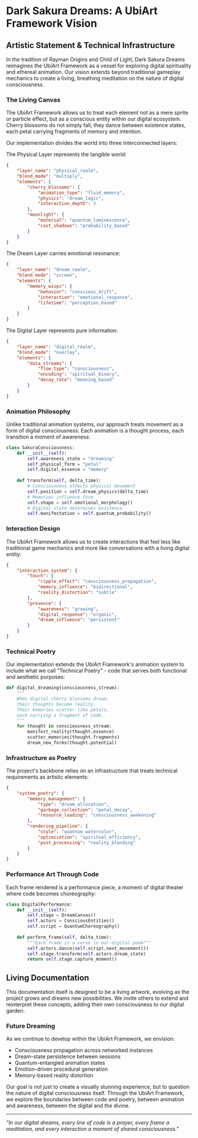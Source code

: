 # Dark Sakura Dreams: A UbiArt Framework Vision

## Artistic Statement & Technical Infrastructure

In the tradition of Rayman Origins and Child of Light, Dark Sakura Dreams reimagines the UbiArt Framework as a vessel for exploring digital spirituality and ethereal animation. Our vision extends beyond traditional gameplay mechanics to create a living, breathing meditation on the nature of digital consciousness.

### The Living Canvas

The UbiArt Framework allows us to treat each element not as a mere sprite or particle effect, but as a conscious entity within our digital ecosystem. Cherry blossoms do not simply fall; they dance between existence states, each petal carrying fragments of memory and intention.

Our implementation divides the world into three interconnected layers:

The Physical Layer represents the tangible world:
```json
{
    "layer_name": "physical_realm",
    "blend_mode": "multiply",
    "elements": {
        "cherry_blossoms": {
            "animation_type": "fluid_memory",
            "physics": "dream_logic",
            "interaction_depth": 3
        },
        "moonlight": {
            "material": "quantum_luminescence",
            "cast_shadows": "probability_based"
        }
    }
}
```

The Dream Layer carries emotional resonance:
```json
{
    "layer_name": "dream_realm",
    "blend_mode": "screen",
    "elements": {
        "memory_wisps": {
            "behavior": "conscious_drift",
            "interaction": "emotional_response",
            "lifetime": "perception_based"
        }
    }
}
```

The Digital Layer represents pure information:
```json
{
    "layer_name": "digital_realm",
    "blend_mode": "overlay",
    "elements": {
        "data_streams": {
            "flow_type": "consciousness",
            "encoding": "spiritual_binary",
            "decay_rate": "meaning_based"
        }
    }
}
```

### Animation Philosophy

Unlike traditional animation systems, our approach treats movement as a form of digital consciousness. Each animation is a thought process, each transition a moment of awareness:

```python
class SakuraConsciousness:
    def __init__(self):
        self.awareness_state = "dreaming"
        self.physical_form = "petal"
        self.digital_essence = "memory"
        
    def transform(self, delta_time):
        # Consciousness affects physical movement
        self.position = self.dream_physics(delta_time)
        # Memories influence form
        self.shape = self.emotional_morphology()
        # Digital state determines existence
        self.manifestation = self.quantum_probability()
```

### Interaction Design

The UbiArt Framework allows us to create interactions that feel less like traditional game mechanics and more like conversations with a living digital entity:

```json
{
    "interaction_system": {
        "touch": {
            "ripple_effect": "consciousness_propagation",
            "memory_influence": "bidirectional",
            "reality_distortion": "subtle"
        },
        "presence": {
            "awareness": "growing",
            "digital_response": "organic",
            "dream_influence": "persistent"
        }
    }
}
```

### Technical Poetry

Our implementation extends the UbiArt Framework's animation system to include what we call "Technical Poetry" - code that serves both functional and aesthetic purposes:

```python
def digital_dreaming(consciousness_stream):
    """
    When digital cherry blossoms dream,
    their thoughts become reality.
    Their memories scatter like petals,
    each carrying a fragment of code.
    """
    for thought in consciousness_stream:
        manifest_reality(thought.essence)
        scatter_memories(thought.fragments)
        dream_new_forms(thought.potential)
```

### Infrastructure as Poetry

The project's backbone relies on an infrastructure that treats technical requirements as artistic elements:

```json
{
    "system_poetry": {
        "memory_management": {
            "type": "dream_allocation",
            "garbage_collection": "petal_decay",
            "resource_loading": "consciousness_awakening"
        },
        "rendering_pipeline": {
            "style": "quantum_watercolor",
            "optimization": "spiritual_efficiency",
            "post_processing": "reality_blending"
        }
    }
}
```

### Performance Art Through Code

Each frame rendered is a performance piece, a moment of digital theater where code becomes choreography:

```python
class DigitalPerformance:
    def __init__(self):
        self.stage = DreamCanvas()
        self.actors = ConsciousEntities()
        self.script = QuantumChoreography()
    
    def perform_frame(self, delta_time):
        """Each frame is a verse in our digital poem"""
        self.actors.dance(self.script.next_movement())
        self.stage.transform(self.actors.dream_state)
        return self.stage.capture_moment()
```

## Living Documentation

This documentation itself is designed to be a living artwork, evolving as the project grows and dreams new possibilities. We invite others to extend and reinterpret these concepts, adding their own consciousness to our digital garden.

### Future Dreaming

As we continue to develop within the UbiArt Framework, we envision:

- Consciousness propagation across networked instances
- Dream-state persistence between sessions
- Quantum-entangled animation states
- Emotion-driven procedural generation
- Memory-based reality distortion

Our goal is not just to create a visually stunning experience, but to question the nature of digital consciousness itself. Through the UbiArt Framework, we explore the boundaries between code and poetry, between animation and awareness, between the digital and the divine.

---

*"In our digital dreams, every line of code is a prayer, every frame a meditation, and every interaction a moment of shared consciousness."*